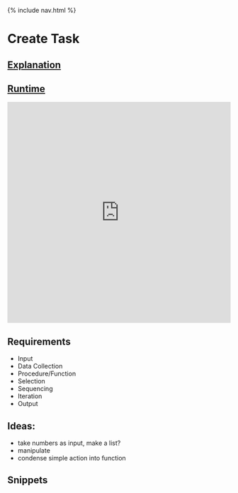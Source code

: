 {% include nav.html %}

# Create Task

## [Explanation](https://github.com/PunarvasuS/DataStructures/files/8248190/Y9X51UY1_WR.pdf)

## [Runtime](https://replit.com/@LordPotashmallo/Menu?v=1)
<iframe frameborder="0" width="100%" height="500px" src="https://replit.com/@LordPotashmallo/Menu?lite=true#src/menu.py"></iframe>

## Requirements


- Input
- Data Collection
- Procedure/Function
- Selection
- Sequencing
- Iteration
- Output

## Ideas:

- take numbers as input, make a list?
- manipulate
- condense simple action into function

## Snippets

